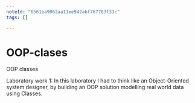 ```yaml
---
noteId: "6561ba9062aa11ee942abf767783f33c"
tags: []

---
```


# OOP-clases
OOP classes

Laboratory work 1: 
  In this laboratory I had to think like an Object-Oriented system designer,
  by building an OOP solution modelling real world data using Classes.
